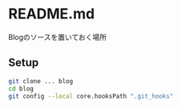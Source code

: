README.md
=========

Blogのソースを置いておく場所

Setup
--------

``` bash
git clone ... blog
cd blog
git config --local core.hooksPath ".git_hooks"
```
